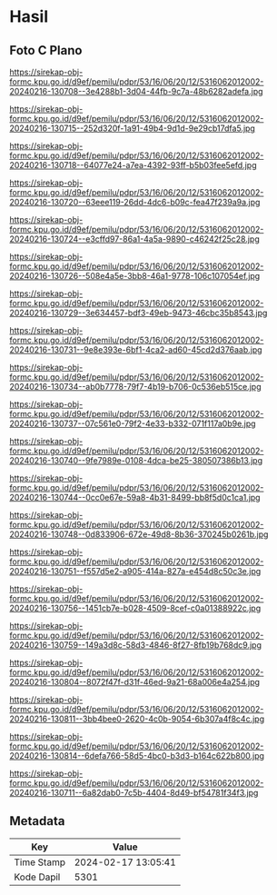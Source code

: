 # Hasil

## Foto C Plano

https://sirekap-obj-formc.kpu.go.id/d9ef/pemilu/pdpr/53/16/06/20/12/5316062012002-20240216-130708--3e4288b1-3d04-44fb-9c7a-48b6282adefa.jpg

https://sirekap-obj-formc.kpu.go.id/d9ef/pemilu/pdpr/53/16/06/20/12/5316062012002-20240216-130715--252d320f-1a91-49b4-9d1d-9e29cb17dfa5.jpg

https://sirekap-obj-formc.kpu.go.id/d9ef/pemilu/pdpr/53/16/06/20/12/5316062012002-20240216-130718--64077e24-a7ea-4392-93ff-b5b03fee5efd.jpg

https://sirekap-obj-formc.kpu.go.id/d9ef/pemilu/pdpr/53/16/06/20/12/5316062012002-20240216-130720--63eee119-26dd-4dc6-b09c-fea47f239a9a.jpg

https://sirekap-obj-formc.kpu.go.id/d9ef/pemilu/pdpr/53/16/06/20/12/5316062012002-20240216-130724--e3cffd97-86a1-4a5a-9890-c46242f25c28.jpg

https://sirekap-obj-formc.kpu.go.id/d9ef/pemilu/pdpr/53/16/06/20/12/5316062012002-20240216-130726--508e4a5e-3bb8-46a1-9778-106c107054ef.jpg

https://sirekap-obj-formc.kpu.go.id/d9ef/pemilu/pdpr/53/16/06/20/12/5316062012002-20240216-130729--3e634457-bdf3-49eb-9473-46cbc35b8543.jpg

https://sirekap-obj-formc.kpu.go.id/d9ef/pemilu/pdpr/53/16/06/20/12/5316062012002-20240216-130731--9e8e393e-6bf1-4ca2-ad60-45cd2d376aab.jpg

https://sirekap-obj-formc.kpu.go.id/d9ef/pemilu/pdpr/53/16/06/20/12/5316062012002-20240216-130734--ab0b7778-79f7-4b19-b706-0c536eb515ce.jpg

https://sirekap-obj-formc.kpu.go.id/d9ef/pemilu/pdpr/53/16/06/20/12/5316062012002-20240216-130737--07c561e0-79f2-4e33-b332-071f117a0b9e.jpg

https://sirekap-obj-formc.kpu.go.id/d9ef/pemilu/pdpr/53/16/06/20/12/5316062012002-20240216-130740--9fe7989e-0108-4dca-be25-380507386b13.jpg

https://sirekap-obj-formc.kpu.go.id/d9ef/pemilu/pdpr/53/16/06/20/12/5316062012002-20240216-130744--0cc0e67e-59a8-4b31-8499-bb8f5d0c1ca1.jpg

https://sirekap-obj-formc.kpu.go.id/d9ef/pemilu/pdpr/53/16/06/20/12/5316062012002-20240216-130748--0d833906-672e-49d8-8b36-370245b0261b.jpg

https://sirekap-obj-formc.kpu.go.id/d9ef/pemilu/pdpr/53/16/06/20/12/5316062012002-20240216-130751--f557d5e2-a905-414a-827a-e454d8c50c3e.jpg

https://sirekap-obj-formc.kpu.go.id/d9ef/pemilu/pdpr/53/16/06/20/12/5316062012002-20240216-130756--1451cb7e-b028-4509-8cef-c0a01388922c.jpg

https://sirekap-obj-formc.kpu.go.id/d9ef/pemilu/pdpr/53/16/06/20/12/5316062012002-20240216-130759--149a3d8c-58d3-4846-8f27-8fb19b768dc9.jpg

https://sirekap-obj-formc.kpu.go.id/d9ef/pemilu/pdpr/53/16/06/20/12/5316062012002-20240216-130804--8072f47f-d31f-46ed-9a21-68a006e4a254.jpg

https://sirekap-obj-formc.kpu.go.id/d9ef/pemilu/pdpr/53/16/06/20/12/5316062012002-20240216-130811--3bb4bee0-2620-4c0b-9054-6b307a4f8c4c.jpg

https://sirekap-obj-formc.kpu.go.id/d9ef/pemilu/pdpr/53/16/06/20/12/5316062012002-20240216-130814--6defa766-58d5-4bc0-b3d3-b164c622b800.jpg

https://sirekap-obj-formc.kpu.go.id/d9ef/pemilu/pdpr/53/16/06/20/12/5316062012002-20240216-130711--6a82dab0-7c5b-4404-8d49-bf54781f34f3.jpg


## Metadata

| Key        | Value               |
| ---------- | ------------------- |
| Time Stamp | 2024-02-17 13:05:41 |
| Kode Dapil | 5301                |



